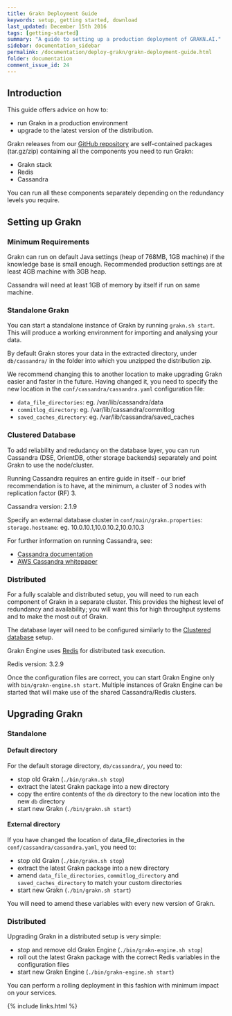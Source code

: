 ```yaml
---
title: Grakn Deployment Guide
keywords: setup, getting started, download
last_updated: December 15th 2016
tags: [getting-started]
summary: "A guide to setting up a production deployment of GRAKN.AI."
sidebar: documentation_sidebar
permalink: /documentation/deploy-grakn/grakn-deployment-guide.html
folder: documentation
comment_issue_id: 24
---
```



## Introduction

This guide offers advice on how to:

* run Grakn in a production environment
* upgrade to the latest version of the distribution.
   
   
Grakn releases from our [GitHub repository](https://github.com/graknlabs/grakn) are self-contained packages (tar.gz/zip) containing all the components you need to run Grakn:

* Grakn stack
* Redis
* Cassandra

You can run all these components separately depending on the redundancy levels you require.

## Setting up Grakn

### Minimum Requirements

Grakn can run on default Java settings (heap of 768MB, 1GB machine) if the knowledge base is small enough. Recommended production settings are at least 4GB machine with 3GB heap.

Cassandra will need at least 1GB of memory by itself if run on same machine.

### Standalone Grakn

You can start a standalone instance of Grakn by running `grakn.sh start`. This will produce a working environment for importing and analysing your data.

By default Grakn stores your data in the extracted directory, under `db/cassandra/` in the folder into which you unzipped the distribution zip.

We recommend changing this to another location to make upgrading Grakn easier and faster in the future. Having changed it, you need to specify the new location in the `conf/cassandra/cassandra.yaml` configuration file:

* `data_file_directories`: eg. /var/lib/cassandra/data
* `commitlog_directory`: eg. /var/lib/cassandra/commitlog
* `saved_caches_directory`: eg. /var/lib/cassandra/saved_caches

### Clustered Database

To add reliability and redudancy on the database layer, you can run Cassandra (DSE, OrientDB, other storage backends) separately and point Grakn to use the node/cluster.

Running Cassandra requires an entire guide in itself - our brief recommendation is to have, at the minimum, a cluster of 3 nodes with replication factor (RF) 3.

Cassandra version: 2.1.9

Specify an external database cluster in `conf/main/grakn.properties`: `storage.hostname`: eg. 10.0.10.1,10.0.10.2,10.0.10.3

For further information on running Cassandra, see:

- [Cassandra documentation](http://cassandra.apache.org/doc/latest/operating/index.html)    
- [AWS Cassandra whitepaper](https://d0.awsstatic.com/whitepapers/Cassandra_on_AWS.pdf)

### Distributed

For a fully scalable and distributed setup, you will need to run each component of Grakn in a separate cluster.
This provides the highest level of redundancy and availability; you will want this for high throughput systems and to make the most out of Grakn. 

The database layer will need to be configured similarly to the [Clustered database](#clustered-database) setup.

Grakn Engine uses [Redis](https://redis.io/) for distributed task execution.

Redis version: 3.2.9

Once the configuration files are correct, you can start Grakn Engine only with `bin/grakn-engine.sh start`.
Multiple instances of Grakn Engine can be started that will make use of the shared Cassandra/Redis clusters.

## Upgrading Grakn

### Standalone

#### Default directory
For the default storage directory, `db/cassandra/`, you need to:

- stop old Grakn (`./bin/grakn.sh stop`)
- extract the latest Grakn package into a new directory
- copy the entire contents of the `db` directory to the new location into the new `db` directory
- start new Grakn (`./bin/grakn.sh start`)

#### External directory
If you have changed the location of data_file_directories in the `conf/cassandra/cassandra.yaml`, you need to:

- stop old Grakn (`./bin/grakn.sh stop`)
- extract the latest Grakn package into a new directory
- amend `data_file_directories`, `commitlog_directory` and `saved_caches_directory` to match your custom directories
- start new Grakn (`./bin/grakn.sh start`)

You will need to amend these variables with every new version of Grakn.

### Distributed

Upgrading Grakn in a distributed setup is very simple:

- stop and remove old Grakn Engine (`./bin/grakn-engine.sh stop`)
- roll out the latest Grakn package with the correct Redis variables in the configuration files
- start new Grakn Engine (`./bin/grakn-engine.sh start`)

You can perform a rolling deployment in this fashion with minimum impact on your services.

{% include links.html %}
